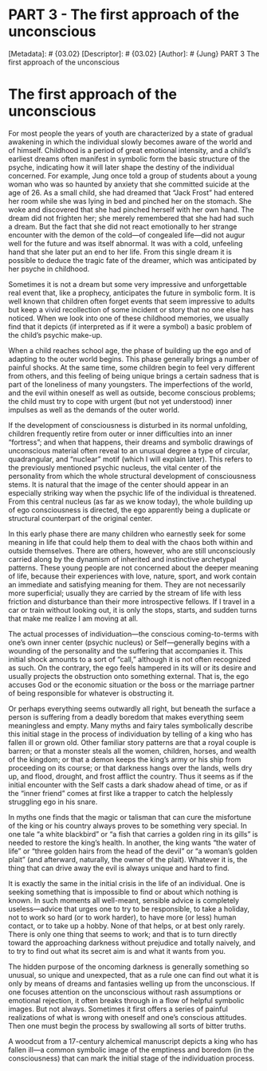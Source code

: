 # PART 3 - The first approach of the unconscious
[Metadata]: # {03.02}
[Descriptor]: # {03.02}
[Author]: # {Jung}
PART 3
The first approach of the unconscious
# The first approach of the unconscious
For most people the years of youth are characterized by a state of gradual
awakening in which the individual slowly becomes aware of the world and of
himself. Childhood is a period of great emotional intensity, and a child’s
earliest dreams often manifest in symbolic form the basic structure of the
psyche, indicating how it will later shape the destiny of the individual
concerned. For example, Jung once told a group of students about a young woman
who was so haunted by anxiety that she committed suicide at the age of 26. As a
small child, she had dreamed that “Jack Frost” had entered her room while she
was lying in bed and pinched her on the stomach. She woke and discovered that
she had pinched herself with her own hand. The dream did not frighten her; she
merely remembered that she had had such a dream. But the fact that she did not
react emotionally to her strange encounter with the demon of the cold—of
congealed life—did not augur well for the future and was itself abnormal. It
was with a cold, unfeeling hand that she later put an end to her life. From
this single dream it is possible to deduce the tragic fate of the dreamer,
which was anticipated by her psyche in childhood.

Sometimes it is not a dream but some very impressive and unforgettable real
event that, like a prophecy, anticipates the future in symbolic form. It is
well known that children often forget events that seem impressive to adults but
keep a vivid recollection of some incident or story that no one else has
noticed. When we look into one of these childhood memories, we usually find
that it depicts (if interpreted as if it were a symbol) a basic problem of the
child’s psychic make-up.

When a child reaches school age, the phase of building up the ego and of
adapting to the outer world begins. This phase generally brings a number of
painful shocks. At the same time, some children begin to feel very different
from others, and this feeling of being unique brings a certain sadness that is
part of the loneliness of many youngsters. The imperfections of the world, and
the evil within oneself as well as outside, become conscious problems; the
child must try to cope with urgent (but not yet understood) inner impulses as
well as the demands of the outer world.

If the development of consciousness is disturbed in its normal unfolding,
children frequently retire from outer or inner difficulties into an inner
“fortress”; and when that happens, their dreams and symbolic drawings of
unconscious material often reveal to an unusual degree a type of circular,
quadrangular, and “nuclear” motif (which I will explain later). This refers to
the previously mentioned psychic nucleus, the vital center of the personality
from which the whole structural development of consciousness stems. It is
natural that the image of the center should appear in an especially striking
way when the psychic life of the individual is threatened. From this central
nucleus (as far as we know today), the whole building up of ego consciousness
is directed, the ego apparently being a duplicate or structural counterpart of
the original center.

In this early phase there are many children who earnestly seek for some meaning
in life that could help them to deal with the chaos both within and outside
themselves. There are others, however, who are still unconsciously carried
along by the dynamism of inherited and instinctive archetypal patterns. These
young people are not concerned about the deeper meaning of life, because their
experiences with love, nature, sport, and work contain an immediate and
satisfying meaning for them. They are not necessarily more superficial; usually
they are carried by the stream of life with less friction and disturbance than
their more introspective fellows. If I travel in a car or train without looking
out, it is only the stops, starts, and sudden turns that make me realize I am
moving at all.

The actual processes of individuation—the conscious coming-to-terms with one’s
own inner center (psychic nucleus) or Self—generally begins with a wounding of
the personality and the suffering that accompanies it. This initial shock
amounts to a sort of “call,” although it is not often recognized as such. On
the contrary, the ego feels hampered in its will or its desire and usually
projects the obstruction onto something external. That is, the ego accuses God
or the economic situation or the boss or the marriage partner of being
responsible for whatever is obstructing it.

Or perhaps everything seems outwardly all right, but beneath the surface a
person is suffering from a deadly boredom that makes everything seem
meaningless and empty. Many myths and fairy tales symbolically describe this
initial stage in the process of individuation by telling of a king who has
fallen ill or grown old. Other familiar story patterns are that a royal couple
is barren; or that a monster steals all the women, children, horses, and wealth
of the kingdom; or that a demon keeps the king’s army or his ship from
proceeding on its course; or that darkness hangs over the lands, wells dry up,
and flood, drought, and frost afflict the country. Thus it seems as if the
initial encounter with the Self casts a dark shadow ahead of time, or as if the
“inner friend” comes at first like a trapper to catch the helplessly struggling
ego in his snare.

In myths one finds that the magic or talisman that can cure the misfortune of
the king or his country always proves to be something very special. In one tale
“a white blackbird” or “a fish that carries a golden ring in its gills” is
needed to restore the king’s health. In another, the king wants “the water of
life” or “three golden hairs from the head of the devil” or “a woman’s golden
plait” (and afterward, naturally, the owner of the plait). Whatever it is, the
thing that can drive away the evil is always unique and hard to find.

It is exactly the same in the initial crisis in the life of an individual. One
is seeking something that is impossible to find or about which nothing is
known. In such moments all well-meant, sensible advice is completely
useless—advice that urges one to try to be responsible, to take a holiday, not
to work so hard (or to work harder), to have more (or less) human contact, or
to take up a hobby. None of that helps, or at best only rarely. There is only
one thing that seems to work; and that is to turn directly toward the
approaching darkness without prejudice and totally naively, and to try to find
out what its secret aim is and what it wants from you.

The hidden purpose of the oncoming darkness is generally something so unusual,
so unique and unexpected, that as a rule one can find out what it is only by
means of dreams and fantasies welling up from the unconscious. If one focuses
attention on the unconscious without rash assumptions or emotional rejection,
it often breaks through in a flow of helpful symbolic images. But not always.
Sometimes it first offers a series of painful realizations of what is wrong
with oneself and one’s conscious attitudes. Then one must begin the process by
swallowing all sorts of bitter truths.



A woodcut from a 17-century alchemical manuscript depicts a king who has fallen
ill—a common symbolic image of the emptiness and boredom (in the consciousness)
that can mark the initial stage of the individuation process.

